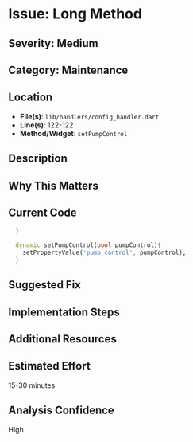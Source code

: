 # Issue: Long Method

## Severity: Medium

## Category: Maintenance

## Location
- **File(s)**: `lib/handlers/config_handler.dart`
- **Line(s)**: 122-122
- **Method/Widget**: `setPumpControl`

## Description


## Why This Matters


## Current Code
```dart
  }

  dynamic setPumpControl(bool pumpControl){
    setPropertyValue('pump_control', pumpControl);
  }

```

## Suggested Fix


## Implementation Steps


## Additional Resources


## Estimated Effort
15-30 minutes

## Analysis Confidence
High

